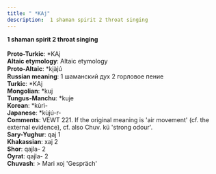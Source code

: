 ```yaml
---
title: " *KAj"
description:  1 shaman spirit 2 throat singing
---
```

<p data-pagefind-weight="0.5">
<strong> 1 shaman spirit 2 throat singing</strong><br><br>
<strong>Proto-Turkic</strong>:  *KAj<br>
<strong>Altaic etymology</strong>:  Altaic etymology<br>
<strong> Proto-Altaic</strong>:  *ki̯àjú<br>
<strong>Russian meaning</strong>:  1 шаманский дух 2 горловое пение<br>
<strong>Turkic</strong>:  *KAj<br>
<strong>Mongolian</strong>:  *kuj<br>
<strong>Tungus-Manchu</strong>:  *kuje<br>
<strong>Korean</strong>:  *kùrì-<br>
<strong>Japanese</strong>:  *kùjú-r-<br>
<strong>Comments</strong>:  VEWT 221. If the original meaning is 'air movement' (cf. the external evidence), cf. also Chuv. kü 'strong odour'.<br>
<strong>Sary-Yughur</strong>:  qaj 1<br>
<strong>Khakassian</strong>:  xaj 2<br>
<strong>Shor</strong>:  qajla- 2<br>
<strong>Oyrat</strong>:  qajla- 2<br>
<strong>Chuvash</strong>:  > Mari xoj 'Gespräch'<br>

</p>
